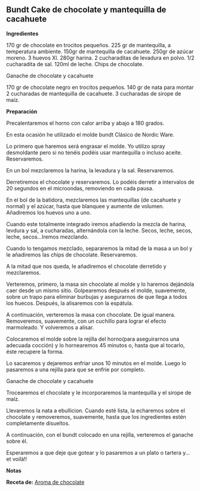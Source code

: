 ## Bundt Cake de chocolate y mantequilla de cacahuete

**Ingredientes**

170 gr de chocolate en trocitos pequeños.
225 gr de mantequilla, a temperatura ambiente.
150gr de mantequilla de cacahuete.
250gr de azúcar moreno.
3 huevos Xl.
280gr harina.
2 cucharaditas de levadura en polvo.
1/2 cucharadita de sal.
120ml de leche.
Chips de chocolate.

Ganache de chocolate y cacahuete

170 gr de chocolate negro en trocitos pequeños.
140 gr de nata para montar
2 cucharadas de mantequilla de cacahuete.
3 cucharadas de sirope de maíz.

**Preparación**

Precalentaremos el horno con calor arriba y abajo a 180 grados.

En esta ocasión he utilizado el molde bundt Clásico de Nordic Ware.

Lo primero que haremos será engrasar el molde. Yo utilizo spray desmoldante pero si no tenéis podéis usar mantequilla o incluso aceite. Reservaremos.

En un bol mezclaremos la harina, la levadura y la sal. Reservaremos.

Derretiremos el chocolate y reservaremos. Lo podéis derretir a intervalos de 20 segundos en el microondas, removiendo en cada pausa.

En el bol de la batidora, mezclaremos las mantequillas (de cacahuete y normal) y el azúcar, hasta que blanquee y aumente de volumen.
Añadiremos los huevos uno a uno.

Cuando este totalmente integrado iremos añadiendo la mezcla de harina, levdura y sal,  a cucharadas, alternándola con la leche. Secos, leche, secos, leche, secos…Iremos mezclando.

Cuando lo tengamos mezclado, separaremos la mitad de la masa a un bol  y le añadiremos las chips de chocolate. Reservaremos.

A  la mitad que nos queda, le añadiremos el chocolate derretido y mezclaremos.

Verteremos, primero, la masa sin chocolate al molde y lo haremos dejándola caer desde un mismo sitio. Golpearemos después el molde, suavemente, sobre un trapo para eliminar burbujas y asegurarnos de que llega a todos los huecos. Después, la alisaremos con la espátula.

A continuación, verteremos la masa con chocolate. De igual manera. Removeremos, suavemente, con un cuchillo para lograr el efecto marmoleado. Y volveremos a alisar.

Colocaremos el molde sobre la rejilla del horno(para aseguirarnos una adecuada cocción) y lo hornearemos 45 minutos o, hasta que al tocarlo, éste recupere la forma.

Lo sacaremos y dejaremos enfriar unos 10 minutos en el molde. Luego lo pasaremos a una rejilla para que se enfrie por completo.

Ganache de chocolate y cacahuete

Trocearemos el chocolate y le incorporaremos la mantequilla y el sirope de maíz.

Llevaremos la nata a ebullicion. Cuando esté lista, la echaremos sobre el chocolate y removeremos, suavemente, hasta que los ingredientes estén completamente disueltos.

A continuación,  con el bundt colocado en una rejilla, verteremos el ganache sobre él.

Esperaremos a que deje que gotear y lo pasaremos a un plato o tartera y… et voilà!!

**Notas**



**Receta de:** [Aroma de chocolate](http://aromadechocolate.com/?p=1242)